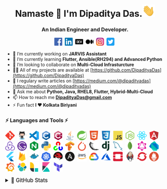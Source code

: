 <h1 align="center">Namaste 🙏 I'm Dipaditya Das.<img  src="img/wave.gif" width="40"></h1>
<h3 align="center">An Indian Engineer and Developer.</h3>

<p align="center">
<a href="https://fb.com/dipaditya.das" target="blank"><img src="img/facebook.svg" alt="Facebook" height="25"/></a>&nbsp;
<a href="https://linkedin.com/in/DipadityaDas" target="blank"><img src="img/linkedin.svg" alt="LinkedIn" height="25"/></a>&nbsp;
<a href="https://dev.to/dipadityadas" target="blank"><img src="img/devto.svg" alt="Dev.to" height="25"/></a>&nbsp;
<a href="https://medium.com/@dipadityadas" target="blank"><img src="img/medium.svg" alt="Medium" height="25"/></a>&nbsp;
<a href="https://instagram.com/dipaditya_das" target="blank"><img src="img/instagram.svg" alt="Instagram" height="25"/></a>&nbsp;
<a href="https://twitter.com/@dipadityadas" target="blank"><img src="img/twitter.svg" alt="Twitter" height="25"/></a>&nbsp;
</p>

- 🔭 I’m currently working on **JARVIS Assistant**
- 🌱 I’m currently learning **Flutter, Ansible(RH294) and Advanced Python**
- 👯 I’m looking to collaborate on **Multi-Cloud Infrasturcture**
- 👨‍💻 All of my projects are available at [https://github.com/DipadityaDas](https://github.com/DipadityaDas)
- 📝 I regulary write articles on [https://medium.com/@dipadityadas](https://medium.com/@dipadityadas)
- 💬 Ask me about **Python, Java, RHEL8, Flutter, Hybrid-Multi-Cloud**
- 📫 How to reach me **DipadityaDas@gmail.com**
- ⚡ Fun fact **I ❤ Kolkata Biriyani**

<!-- ### Blogs posts -->
<!-- BLOG-POST-LIST:START -->
<!-- BLOG-POST-LIST:END -->

### ⚡ Languages and Tools ⚡

<img src="img/git.svg"  alt="Git"  height="30"/>&nbsp;
<img src="img/github.svg"  alt="Github"  height="30"/>&nbsp;
<img src="img/vscode.png"  alt="VSCode" height="30"/>&nbsp;
<img src="img/c.svg" alt="c" height="30"/>&nbsp;
<img src="img/cplusplus.svg" alt="cplusplus" height="30"/>&nbsp;
<img src="img/java.svg" alt="Java" height="30"/>&nbsp;
<img src="img/springio.svg" alt="Spring" height="30"/>&nbsp;
<img src="img/html5.svg" alt="Html5" height="30"/>&nbsp;
<img src="img/css3.svg" alt="Css3" height="30"/>&nbsp;
<img src="img/javascript.svg" alt="JavaScript" height="30"/>&nbsp;
<img src="img/nodejs.svg" alt="NodeJS" height="30"/>&nbsp;
<img src="img/reactjs.svg" alt="React" height="30"/>&nbsp;
<img src="img/angular.svg" alt="Angularjs" height="30"/>&nbsp;
<img src="img/redux.svg" alt="Redux" height="30"/>&nbsp;
<img src="img/gatsbyjs.svg" alt="Gatsby" height="30"/>&nbsp;
<img src="img/nginx.svg" alt="nginx" height="30"/>&nbsp;
<img src="img/python.svg"  alt="Python3"  height="30"/>&nbsp;
<img src="img/opencv.svg"  alt="Opencv"  height="30"/>&nbsp;
<img src="img/tensorflow.svg"  alt="Tensorflow" height="30"/>&nbsp;
<img src="img/pytorch.svg"  alt="Pytorch"  height="30"/>&nbsp;
<img src="img/flask.svg"  alt="Flask" height="30"/>&nbsp;
<img src="img/djangoproject.svg"  alt="Django" height="30"/>&nbsp;
<img src="img/mysql.svg" alt="MySQL" height="30"/>&nbsp;
<img src="img/mongodb.svg" alt="Mongodb" height="30"/>&nbsp;
<img src="img/graphql.svg" alt="GraphQL" height="30"/>&nbsp;
<img src="img/dartlang.svg" alt="Dart" height="30"/>&nbsp;
<img src="img/flutterio.svg" alt="Flutter" height="30"/>&nbsp;
<img src="img/firebase.svg" alt="Firebase" height="30"/>&nbsp;
<img src="img/docker.svg"  alt="Docker"  height="30">&nbsp;
<img src="img/kubernetes.svg"  alt="Kubernetes" height="30"/>&nbsp;
<img src="img/redhat.svg"  alt="Redhat Linux" height="30"/>&nbsp;
<img src="img/ansible.svg"  alt="Ansible"  height="30"/>&nbsp;
<img src="img/aws.png" alt="AWS" height="30"/>&nbsp;
<img src="img/google_cloud.svg"  alt="GoogleCloud"  height="30"/>&nbsp;
<img src="img/microsoft_azure.svg"  alt="Azure" height="30"/>&nbsp;
<img src="img/openstack.svg"  alt="Openstack" height="30"/>&nbsp;
<img src="img/jenkins.svg"  alt="Jenkins"  height="30"/>&nbsp;
<img src="img/openshift.svg"  alt="OpenShift" height="30"/>&nbsp;
<img src="img/prometheusio.svg"  alt="Prometheus"  height="30"/>&nbsp;
<img src="img/grafana.svg"  alt="Grafana"  height="30"/>&nbsp;
<img src="img/elastic.svg"  alt="Elastic Search"  height="30"/>&nbsp;
<img src="img/elasticco_logstash.svg"  alt="Logstash"  height="30"/>&nbsp;
<img src="img/elasticco_kibana.svg"  alt="Kibanna"  height="30"/>&nbsp;
<img src="img/terraformio.svg"  alt="Terraform"  height="30"/>&nbsp;


<details>
  <summary style="font-size: 120%;font-weight: 500">🚀 GitHub Stats</summary>
  <p align=center>
	<img alt="Dipaditya Das GitHub Stats" src="https://github-readme-stats.dipadityadas.vercel.app/api?username=dipadityadas&show_icons=true&hide_border=true"/>
  </p>
</details>